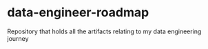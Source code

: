 # data-engineer-roadmap
Repository that holds all the artifacts relating to my data engineering journey
